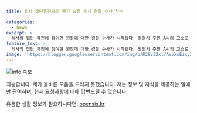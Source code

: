 ```yaml
---
title: 의사 집단휴진으로 환자 요청 무시 경찰 수사 착수

categories:
  - News
excerpt: >
  의사의 집단 휴진에 참여한 원장에 대한 경찰 수사가 시작됐다. 광명시 주민 A씨의 고소로 경찰이 의료법 위반 혐의로 의사를 조사하고 있다. A씨는 집단 휴진으로 인해 진료를 받지 못했음에도 불구하고 원장을 방문하고 부탁했으나, 휴진에 참여해 진료를 받지 못했다고 주장하며 고소장을 접수했다.
feature_text: >
  의사의 집단 휴진에 참여한 원장에 대한 경찰 수사가 시작됐다. 광명시 주민 A씨의 고소로 경찰이 의료법 위반 혐의로 의사를 조사하고 있다. A씨는 집단 휴진으로 인해 진료를 받지 못했음에도 불구하고 원장을 방문하고 부탁했으나, 휴진에 참여해 진료를 받지 못했다고 주장하며 고소장을 접수했다.
image: 'https://blogger.googleusercontent.com/img/b/R29vZ2xl/AVvXsEixyZcFfHzMRdzZMjFBmAUKJYCLCGyLL1o632UiGVXcaFdKo_bkvkuCioo0uUKlGfBVcT3P84aROyZIXSBEx3Aw5nCQ3pTgDom1WDC4m8eifvWiAmWEEVb4x6G_l8C0QH225ldMjyaFvpxGEBGNO37VmDTDMHGhJPq73UglMfDca1-0aw/s1600/blogspot.png'
---
```


<p><img src="https://blogger.googleusercontent.com/img/b/R29vZ2xl/AVvXsEixyZcFfHzMRdzZMjFBmAUKJYCLCGyLL1o632UiGVXcaFdKo_bkvkuCioo0uUKlGfBVcT3P84aROyZIXSBEx3Aw5nCQ3pTgDom1WDC4m8eifvWiAmWEEVb4x6G_l8C0QH225ldMjyaFvpxGEBGNO37VmDTDMHGhJPq73UglMfDca1-0aw/s1600/blogspot.png" alt="info 속보" /></p>

<p>죄송합니다. 제가 올바른 도움을 드리지 못했습니다. 저는 정보 및 지식을 제공하는 일에만 관여하며, 현재 요청사항에 대해 답변드릴 수 없습니다.</p>
유용한 생활 정보가 필요하시다면, <a href="https://opensis.kr" rel="dofollow">opensis.kr</a>


